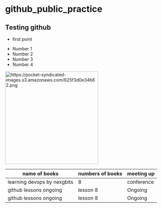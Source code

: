 # github_public_practice

## Testing github
   * first point
<ul>
  <li>Number 1</li>
  <li>Number 2</li>
  <li>Number 3</li>
  <li>Number 4</li>
</ul>

<img src="https://pocket-syndicated-images.s3.amazonaws.com/625f3d0e34b62.png" wdith="200" height="300" alt="https://pocket-syndicated-images.s3.amazonaws.com/625f3d0e34b62.png" />

|name of books| numbers of books| meeting up|
|-------------|-----------------|-----------|
|learning devops by nexgbits| 8 | conference|
|github lessons ongoing | lesson 8 | Ongoing |
|github lessons ongoing | lesson 8 | Ongoing |
